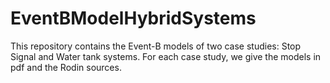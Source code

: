 # EventBModelHybridSystems
This repository contains the Event-B models of two case studies: Stop Signal and Water tank systems.
For each case study, we give the models in pdf and the Rodin sources.
